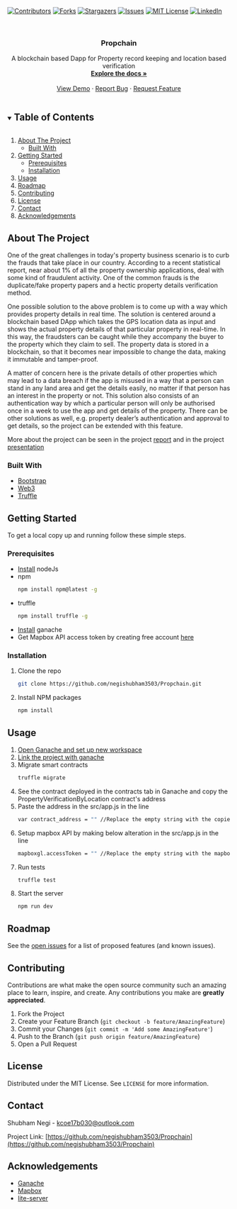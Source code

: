 [![Contributors][contributors-shield]][contributors-url]
[![Forks][forks-shield]][forks-url]
[![Stargazers][stars-shield]][stars-url]
[![Issues][issues-shield]][issues-url]
[![MIT License][license-shield]][license-url]
[![LinkedIn][linkedin-shield]][linkedin-url]



<br />
<p align="center">

  <h3 align="center">Propchain</h3>

  <p align="center">
    A blockchain based Dapp for Property record keeping and location based verification
    <br />
    <a href="https://github.com/negishubham3503/Propchain"><strong>Explore the docs »</strong></a>
    <br />
    <br />
    <a href="https://github.com/negishubham3503/Propchain">View Demo</a>
    ·
    <a href="https://github.com/negishubham3503/Propchain/issues">Report Bug</a>
    ·
    <a href="https://github.com/negishubham3503/Propchain/issues">Request Feature</a>
  </p>
</p>



<!-- TABLE OF CONTENTS -->
<details open="open">
  <summary><h2 style="display: inline-block">Table of Contents</h2></summary>
  <ol>
    <li>
      <a href="#about-the-project">About The Project</a>
      <ul>
        <li><a href="#built-with">Built With</a></li>
      </ul>
    </li>
    <li>
      <a href="#getting-started">Getting Started</a>
      <ul>
        <li><a href="#prerequisites">Prerequisites</a></li>
        <li><a href="#installation">Installation</a></li>
      </ul>
    </li>
    <li><a href="#usage">Usage</a></li>
    <li><a href="#roadmap">Roadmap</a></li>
    <li><a href="#contributing">Contributing</a></li>
    <li><a href="#license">License</a></li>
    <li><a href="#contact">Contact</a></li>
    <li><a href="#acknowledgements">Acknowledgements</a></li>
  </ol>
</details>



<!-- ABOUT THE PROJECT -->
## About The Project

One of the great challenges in today's property business scenario is to curb the frauds that take place in our country. According to a recent statistical report, near about 1% of all the property ownership applications, deal with some kind of fraudulent activity. One of the common frauds is the duplicate/fake property papers and a hectic property details verification method.

One possible solution to the above problem is to come up with a way which provides property details in real time. The solution is centered around a blockchain based DApp which takes the GPS location data as input and shows the actual property details of that particular property in real-time. In this way, the fraudsters can be caught while they accompany the buyer to the property which they claim to sell. The property data is stored in a blockchain, so that it becomes near impossible to change the data, making it immutable and tamper-proof. 

A matter of concern here is the private details of other properties which may lead to a data breach if the app is misused in a way that a person can stand in any land area and get the details easily, no matter if that person has an interest in the property or not. This solution also consists of an authentication way by which a particular person will only be authorised once in a week to use the app and get details of the property. There can be other solutions as well, e.g. property dealer’s authentication and approval to get details, so the project can be extended with this feature.

More about the project can be seen in the project [report](https://drive.google.com/file/d/1uQ66GEkFcnvSDoXZwQAWYYcqk9xZKiiH/view?usp=sharing) and in the project [presentation](https://drive.google.com/file/d/1FoTG1eZI6B1kBz3LOJm0ypHmSaTgt3uh/view?usp=sharing)


### Built With

* [Bootstrap](https://getbootstrap.com)
* [Web3](https://web3js.readthedocs.io/en/v1.3.0/getting-started.html)
* [Truffle](https://www.trufflesuite.com/truffle)



<!-- GETTING STARTED -->
## Getting Started

To get a local copy up and running follow these simple steps.

### Prerequisites

* [Install](https://nodejs.org/en/) nodeJs
* npm
  ```sh
  npm install npm@latest -g
  ```
* truffle
  ```sh
  npm install truffle -g
  ```
* [Install](https://www.trufflesuite.com/ganache) ganache
* Get Mapbox API access token by creating free account [here](https://account.mapbox.com/auth/signup)


### Installation

1. Clone the repo
   ```sh
   git clone https://github.com/negishubham3503/Propchain.git
   ```
2. Install NPM packages
   ```sh
   npm install
   ```



<!-- USAGE EXAMPLES -->
## Usage

1. [Open Ganache and set up new workspace](https://www.trufflesuite.com/docs/ganache/quickstart)
2. [Link the project with ganache](https://www.trufflesuite.com/docs/ganache/truffle-projects/linking-a-truffle-project)
3. Migrate smart contracts
   ```sh
   truffle migrate
   ```
4. See the contract deployed in the contracts tab in Ganache and copy the PropertyVerificationByLocation contract's address
5. Paste the address in the src/app.js in the line
   ```sh
   var contract_address = "" //Replace the empty string with the copied address
   ```
6. Setup mapbox API by making below alteration in the src/app.js in the line
   ```sh
   mapboxgl.accessToken = "" //Replace the empty string with the mapbox API access token
   ```
7. Run tests
   ```sh
   truffle test
   ```
8. Start the server
   ```sh
   npm run dev
   ```


<!-- ROADMAP -->
## Roadmap

See the [open issues](https://github.com/negishubham3503/Propchain/issues) for a list of proposed features (and known issues).



<!-- CONTRIBUTING -->
## Contributing

Contributions are what make the open source community such an amazing place to learn, inspire, and create. Any contributions you make are **greatly appreciated**.

1. Fork the Project
2. Create your Feature Branch (`git checkout -b feature/AmazingFeature`)
3. Commit your Changes (`git commit -m 'Add some AmazingFeature'`)
4. Push to the Branch (`git push origin feature/AmazingFeature`)
5. Open a Pull Request



<!-- LICENSE -->
## License

Distributed under the MIT License. See `LICENSE` for more information.



<!-- CONTACT -->
## Contact

Shubham Negi - kcoe17b030@outlook.com

Project Link: [https://github.com/negishubham3503/Propchain](https://github.com/negishubham3503/Propchain)



<!-- ACKNOWLEDGEMENTS -->
## Acknowledgements

* [Ganache](https://github.com/trufflesuite/ganache)
* [Mapbox](https://www.mapbox.com/)
* [lite-server](https://github.com/johnpapa/lite-server)





<!-- MARKDOWN LINKS & IMAGES -->
<!-- https://www.markdownguide.org/basic-syntax/#reference-style-links -->
[contributors-shield]: https://img.shields.io/github/contributors/negishubham3503/Propchain.svg?style=for-the-badge
[contributors-url]: https://github.com/negishubham3503/Propchain/graphs/contributors
[forks-shield]: https://img.shields.io/github/forks/negishubham3503/Propchain.svg?style=for-the-badge
[forks-url]: https://github.com/negishubham3503/Propchain/network/members
[stars-shield]: https://img.shields.io/github/stars/negishubham3503/Propchain.svg?style=for-the-badge
[stars-url]: https://github.com/negishubham3503/Propchain/stargazers
[issues-shield]: https://img.shields.io/github/issues/negishubham3503/Propchain.svg?style=for-the-badge
[issues-url]: https://github.com/negishubham3503/Propchain/issues
[license-shield]: https://img.shields.io/github/license/othneildrew/Best-README-Template.svg?style=for-the-badge
[license-url]: https://github.com/negishubham3503/Propchain/blob/master/LICENSE
[linkedin-shield]: https://img.shields.io/badge/-LinkedIn-black.svg?style=for-the-badge&logo=linkedin&colorB=555
[linkedin-url]: https://linkedin.com/in/-shubham-negi
[product-screenshot]: images/screenshot.png

